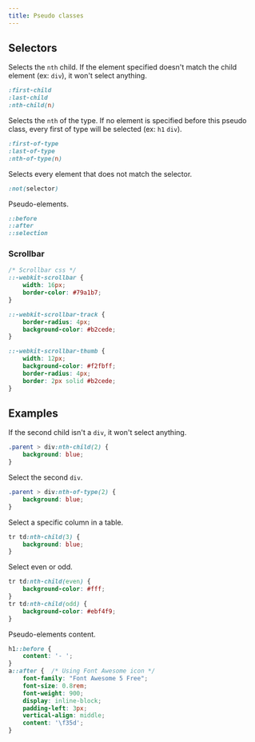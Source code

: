 ```yaml
---
title: Pseudo classes
---
```


## Selectors

Selects the `nth` child.
If the element specified doesn't match the child element (ex: `div`),
it won't select anything.

```css
:first-child
:last-child
:nth-child(n)
```

Selects the `nth` of the type.
If no element is specified before this pseudo class,
every first of type will be selected (ex: `h1` `div`).

```css
:first-of-type
:last-of-type
:nth-of-type(n)
```

Selects every element that does not match the selector.

```css
:not(selector)
```

Pseudo-elements.

```css
::before
::after
::selection
```

### Scrollbar

```css
/* Scrollbar css */
::-webkit-scrollbar {
    width: 16px;
    border-color: #79a1b7;
}

::-webkit-scrollbar-track {
    border-radius: 4px;
    background-color: #b2cede;
}

::-webkit-scrollbar-thumb {
    width: 12px;
    background-color: #f2fbff;
    border-radius: 4px;
    border: 2px solid #b2cede;
}
```

## Examples

If the second child isn't a `div`, it won't select anything.

```css
.parent > div:nth-child(2) {
    background: blue;
}
```

Select the second `div`.

```css
.parent > div:nth-of-type(2) {
    background: blue;
}
```

Select a specific column in a table.

```css
tr td:nth-child(3) {
    background: blue;
}
```

Select even or odd.

```css
tr td:nth-child(even) {
    background-color: #fff;
}
tr td:nth-child(odd) {
    background-color: #ebf4f9;
}
```

Pseudo-elements content.

```css
h1::before {
    content: '- ';
}
a::after {  /* Using Font Awesome icon */
    font-family: "Font Awesome 5 Free";
    font-size: 0.8rem;
    font-weight: 900;
    display: inline-block;
    padding-left: 3px;
    vertical-align: middle;
    content: '\f35d';
}
```

